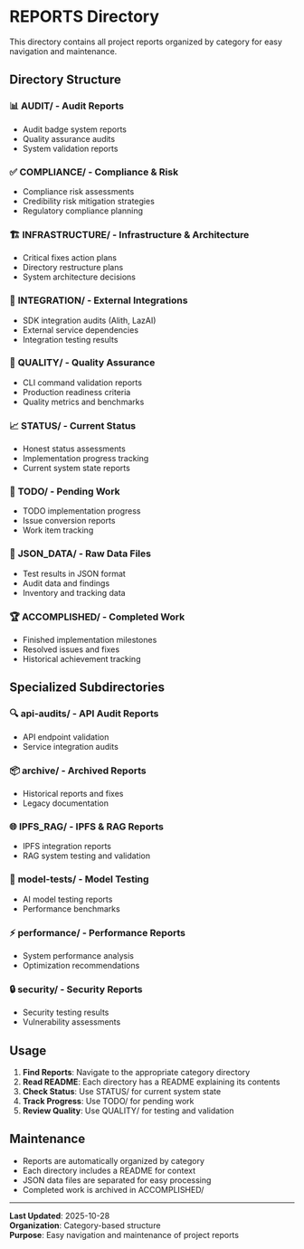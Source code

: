 # REPORTS Directory

This directory contains all project reports organized by category for easy navigation and maintenance.

## Directory Structure

### 📊 **AUDIT/** - Audit Reports
- Audit badge system reports
- Quality assurance audits
- System validation reports

### ✅ **COMPLIANCE/** - Compliance & Risk
- Compliance risk assessments
- Credibility risk mitigation strategies
- Regulatory compliance planning

### 🏗️ **INFRASTRUCTURE/** - Infrastructure & Architecture
- Critical fixes action plans
- Directory restructure plans
- System architecture decisions

### 🔗 **INTEGRATION/** - External Integrations
- SDK integration audits (Alith, LazAI)
- External service dependencies
- Integration testing results

### 🎯 **QUALITY/** - Quality Assurance
- CLI command validation reports
- Production readiness criteria
- Quality metrics and benchmarks

### 📈 **STATUS/** - Current Status
- Honest status assessments
- Implementation progress tracking
- Current system state reports

### 📝 **TODO/** - Pending Work
- TODO implementation progress
- Issue conversion reports
- Work item tracking

### 📁 **JSON_DATA/** - Raw Data Files
- Test results in JSON format
- Audit data and findings
- Inventory and tracking data

### 🏆 **ACCOMPLISHED/** - Completed Work
- Finished implementation milestones
- Resolved issues and fixes
- Historical achievement tracking

## Specialized Subdirectories

### 🔍 **api-audits/** - API Audit Reports
- API endpoint validation
- Service integration audits

### 📦 **archive/** - Archived Reports
- Historical reports and fixes
- Legacy documentation

### 🌐 **IPFS_RAG/** - IPFS & RAG Reports
- IPFS integration reports
- RAG system testing and validation

### 🧪 **model-tests/** - Model Testing
- AI model testing reports
- Performance benchmarks

### ⚡ **performance/** - Performance Reports
- System performance analysis
- Optimization recommendations

### 🔒 **security/** - Security Reports
- Security testing results
- Vulnerability assessments

## Usage

1. **Find Reports**: Navigate to the appropriate category directory
2. **Read README**: Each directory has a README explaining its contents
3. **Check Status**: Use STATUS/ for current system state
4. **Track Progress**: Use TODO/ for pending work
5. **Review Quality**: Use QUALITY/ for testing and validation

## Maintenance

- Reports are automatically organized by category
- Each directory includes a README for context
- JSON data files are separated for easy processing
- Completed work is archived in ACCOMPLISHED/

---

**Last Updated**: 2025-10-28  
**Organization**: Category-based structure  
**Purpose**: Easy navigation and maintenance of project reports